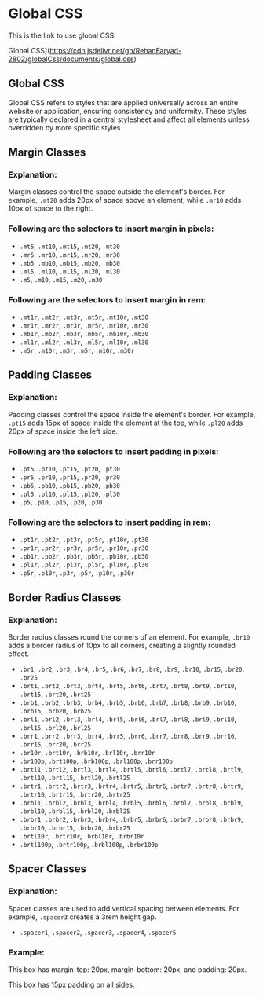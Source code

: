 # Global CSS

This is the link to use global CSS:

Global CSS](https://cdn.jsdelivr.net/gh/RehanFaryad-2802/globalCss/documents/global.css)

## Global CSS

Global CSS refers to styles that are applied universally across an entire website or application, ensuring consistency and uniformity. These styles are typically declared in a central stylesheet and affect all elements unless overridden by more specific styles.

## Margin Classes

### Explanation:
Margin classes control the space outside the element's border. For example, `.mt20` adds 20px of space above an element, while `.mr10` adds 10px of space to the right.

### Following are the selectors to insert margin in pixels:
- `.mt5`, `.mt10`, `.mt15`, `.mt20`, `.mt30`
- `.mr5`, `.mr10`, `.mr15`, `.mr20`, `.mr30`
- `.mb5`, `.mb10`, `.mb15`, `.mb20`, `.mb30`
- `.ml5`, `.ml10`, `.ml15`, `.ml20`, `.ml30`
- `.m5`, `.m10`, `.m15`, `.m20`, `.m30`

### Following are the selectors to insert margin in rem:
- `.mt1r`, `.mt2r`, `.mt3r`, `.mt5r`, `.mt10r`, `.mt30`
- `.mr1r`, `.mr2r`, `.mr3r`, `.mr5r`, `.mr10r`, `.mr30`
- `.mb1r`, `.mb2r`, `.mb3r`, `.mb5r`, `.mb10r`, `.mb30`
- `.ml1r`, `.ml2r`, `.ml3r`, `.ml5r`, `.ml10r`, `.ml30`
- `.m5r`, `.m10r`, `.m3r`, `.m5r`, `.m10r`, `.m30r`

## Padding Classes

### Explanation:
Padding classes control the space inside the element's border. For example, `.pt15` adds 15px of space inside the element at the top, while `.pl20` adds 20px of space inside the left side.

### Following are the selectors to insert padding in pixels:
- `.pt5`, `.pt10`, `.pt15`, `.pt20`, `.pt30`
- `.pr5`, `.pr10`, `.pr15`, `.pr20`, `.pr30`
- `.pb5`, `.pb10`, `.pb15`, `.pb20`, `.pb30`
- `.pl5`, `.pl10`, `.pl15`, `.pl20`, `.pl30`
- `.p5`, `.p10`, `.p15`, `.p20`, `.p30`

### Following are the selectors to insert padding in rem:
- `.pt1r`, `.pt2r`, `.pt3r`, `.pt5r`, `.pt10r`, `.pt30`
- `.pr1r`, `.pr2r`, `.pr3r`, `.pr5r`, `.pr10r`, `.pr30`
- `.pb1r`, `.pb2r`, `.pb3r`, `.pb5r`, `.pb10r`, `.pb30`
- `.pl1r`, `.pl2r`, `.pl3r`, `.pl5r`, `.pl10r`, `.pl30`
- `.p5r`, `.p10r`, `.p3r`, `.p5r`, `.p10r`, `.p30r`

## Border Radius Classes

### Explanation:
Border radius classes round the corners of an element. For example, `.br10` adds a border radius of 10px to all corners, creating a slightly rounded effect.

- `.br1`, `.br2`, `.br3`, `.br4`, `.br5`, `.br6`, `.br7`, `.br8`, `.br9`, `.br10`, `.br15`, `.br20`, `.br25`
- `.brt1`, `.brt2`, `.brt3`, `.brt4`, `.brt5`, `.brt6`, `.brt7`, `.brt8`, `.brt9`, `.brt10`, `.brt15`, `.brt20`, `.brt25`
- `.brb1`, `.brb2`, `.brb3`, `.brb4`, `.brb5`, `.brb6`, `.brb7`, `.brb8`, `.brb9`, `.brb10`, `.brb15`, `.brb20`, `.brb25`
- `.brl1`, `.brl2`, `.brl3`, `.brl4`, `.brl5`, `.brl6`, `.brl7`, `.brl8`, `.brl9`, `.brl10`, `.brl15`, `.brl20`, `.brl25`
- `.brr1`, `.brr2`, `.brr3`, `.brr4`, `.brr5`, `.brr6`, `.brr7`, `.brr8`, `.brr9`, `.brr10`, `.brr15`, `.brr20`, `.brr25`
- `.br10r`, `.brt10r`, `.brb10r`, `.brl10r`, `.brr10r`
- `.br100p`, `.brt100p`, `.brb100p`, `.brl100p`, `.brr100p`
- `.brtl1`, `.brtl2`, `.brtl3`, `.brtl4`, `.brtl5`, `.brtl6`, `.brtl7`, `.brtl8`, `.brtl9`, `.brtl10`, `.brtl15`, `.brtl20`, `.brtl25`
- `.brtr1`, `.brtr2`, `.brtr3`, `.brtr4`, `.brtr5`, `.brtr6`, `.brtr7`, `.brtr8`, `.brtr9`, `.brtr10`, `.brtr15`, `.brtr20`, `.brtr25`
- `.brbl1`, `.brbl2`, `.brbl3`, `.brbl4`, `.brbl5`, `.brbl6`, `.brbl7`, `.brbl8`, `.brbl9`, `.brbl10`, `.brbl15`, `.brbl20`, `.brbl25`
- `.brbr1`, `.brbr2`, `.brbr3`, `.brbr4`, `.brbr5`, `.brbr6`, `.brbr7`, `.brbr8`, `.brbr9`, `.brbr10`, `.brbr15`, `.brbr20`, `.brbr25`
- `.brtl10r`, `.brtr10r`, `.brbl10r`, `.brbr10r`
- `.brtl100p`, `.brtr100p`, `.brbl100p`, `.brbr100p`

## Spacer Classes

### Explanation:
Spacer classes are used to add vertical spacing between elements. For example, `.spacer3` creates a 3rem height gap.

- `.spacer1`, `.spacer2`, `.spacer3`, `.spacer4`, `.spacer5`

### Example:
This box has margin-top: 20px, margin-bottom: 20px, and padding: 20px.

This box has 15px padding on all sides.
